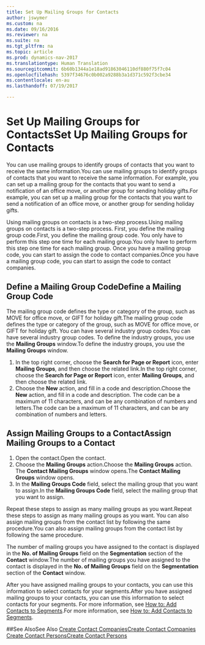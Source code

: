 ```yaml
---
title: Set Up Mailing Groups for Contacts
author: jswymer
ms.custom: na
ms.date: 09/16/2016
ms.reviewer: na
ms.suite: na
ms.tgt_pltfrm: na
ms.topic: article
ms.prod: dynamics-nav-2017
ms.translationtype: Human Translation
ms.sourcegitcommit: 6b60b1344a1e18ad91863046110df880f75f7c04
ms.openlocfilehash: 5397f34676c0b002a9288b3a1d371c592f3cbe34
ms.contentlocale: en-au
ms.lasthandoff: 07/19/2017

---
```

# <a name="set-up-mailing-groups-for-contacts"></a><span data-ttu-id="38bcd-102">Set Up Mailing Groups for Contacts</span><span class="sxs-lookup"><span data-stu-id="38bcd-102">Set Up Mailing Groups for Contacts</span></span>
<span data-ttu-id="38bcd-103">You can use mailing groups to identify groups of contacts that you want to receive the same information.</span><span class="sxs-lookup"><span data-stu-id="38bcd-103">You can use mailing groups to identify groups of contacts that you want to receive the same information.</span></span> <span data-ttu-id="38bcd-104">For example, you can set up a mailing group for the contacts that you want to send a notification of an office move, or another group for sending holiday gifts.</span><span class="sxs-lookup"><span data-stu-id="38bcd-104">For example, you can set up a mailing group for the contacts that you want to send a notification of an office move, or another group for sending holiday gifts.</span></span>

<span data-ttu-id="38bcd-105">Using mailing groups on contacts is a two-step process.</span><span class="sxs-lookup"><span data-stu-id="38bcd-105">Using mailing groups on contacts is a two-step process.</span></span> <span data-ttu-id="38bcd-106">First, you define the mailing group code.</span><span class="sxs-lookup"><span data-stu-id="38bcd-106">First, you define the mailing group code.</span></span> <span data-ttu-id="38bcd-107">You only have to perform this step one time for each mailing group.</span><span class="sxs-lookup"><span data-stu-id="38bcd-107">You only have to perform this step one time for each mailing group.</span></span> <span data-ttu-id="38bcd-108">Once you have a mailing group code, you can start to assign the code to contact companies.</span><span class="sxs-lookup"><span data-stu-id="38bcd-108">Once you have a mailing group code, you can start to assign the code to contact companies.</span></span>

## <a name="define-a-mailing-group-code"></a><span data-ttu-id="38bcd-109">Define a Mailing Group Code</span><span class="sxs-lookup"><span data-stu-id="38bcd-109">Define a Mailing Group Code</span></span>
<span data-ttu-id="38bcd-110">The mailing group code defines the type or category of the group, such as MOVE for office move, or GIFT for holiday gift.</span><span class="sxs-lookup"><span data-stu-id="38bcd-110">The mailing group code defines the type or category of the group, such as MOVE for office move, or GIFT for holiday gift.</span></span> <span data-ttu-id="38bcd-111">You can have several industry group codes.</span><span class="sxs-lookup"><span data-stu-id="38bcd-111">You can have several industry group codes.</span></span> <span data-ttu-id="38bcd-112">To define the industry groups, you use the **Mailing Groups** window.</span><span class="sxs-lookup"><span data-stu-id="38bcd-112">To define the industry groups, you use the **Mailing Groups** window.</span></span>

1. <span data-ttu-id="38bcd-113">In the top right corner, choose the **Search for Page or Report** icon, enter **Mailing Groups**, and then choose the related link.</span><span class="sxs-lookup"><span data-stu-id="38bcd-113">In the top right corner, choose the **Search for Page or Report** icon, enter **Mailing Groups**, and then choose the related link.</span></span>
2. <span data-ttu-id="38bcd-114">Choose the **New** action, and fill in a code and description.</span><span class="sxs-lookup"><span data-stu-id="38bcd-114">Choose the **New** action, and fill in a code and description.</span></span> <span data-ttu-id="38bcd-115">The code can be a maximum of 11 characters, and can be any combination of numbers and letters.</span><span class="sxs-lookup"><span data-stu-id="38bcd-115">The code can be a maximum of 11 characters, and can be any combination of numbers and letters.</span></span>

## <a name="assign-mailing-groups-to-a-contact"></a><span data-ttu-id="38bcd-116">Assign Mailing Groups to a Contact</span><span class="sxs-lookup"><span data-stu-id="38bcd-116">Assign Mailing Groups to a Contact</span></span>
1. <span data-ttu-id="38bcd-117">Open the contact.</span><span class="sxs-lookup"><span data-stu-id="38bcd-117">Open the contact.</span></span>
2. <span data-ttu-id="38bcd-118">Choose the **Mailing Groups** action.</span><span class="sxs-lookup"><span data-stu-id="38bcd-118">Choose the **Mailing Groups** action.</span></span> <span data-ttu-id="38bcd-119">The **Contact Mailing Groups** window opens.</span><span class="sxs-lookup"><span data-stu-id="38bcd-119">The **Contact Mailing Groups** window opens.</span></span>
3. <span data-ttu-id="38bcd-120">In the **Mailing Groups Code** field, select the mailing group that you want to assign.</span><span class="sxs-lookup"><span data-stu-id="38bcd-120">In the **Mailing Groups Code** field, select the mailing group that you want to assign.</span></span>

<span data-ttu-id="38bcd-121">Repeat these steps to assign as many mailing groups as you want.</span><span class="sxs-lookup"><span data-stu-id="38bcd-121">Repeat these steps to assign as many mailing groups as you want.</span></span> <span data-ttu-id="38bcd-122">You can also assign mailing groups from the contact list by following the same procedure.</span><span class="sxs-lookup"><span data-stu-id="38bcd-122">You can also assign mailing groups from the contact list by following the same procedure.</span></span>

<span data-ttu-id="38bcd-123">The number of mailing groups you have assigned to the contact is displayed in the **No. of Mailing Groups** field on the **Segmentation** section of the **Contact** window.</span><span class="sxs-lookup"><span data-stu-id="38bcd-123">The number of mailing groups you have assigned to the contact is displayed in the **No. of Mailing Groups** field on the **Segmentation** section of the **Contact** window.</span></span>

<span data-ttu-id="38bcd-124">After you have assigned mailing groups to your contacts, you can use this information to select contacts for your segments.</span><span class="sxs-lookup"><span data-stu-id="38bcd-124">After you have assigned mailing groups to your contacts, you can use this information to select contacts for your segments.</span></span> <span data-ttu-id="38bcd-125">For more information, see [How to: Add Contacts to Segments](marketing-add-contact-segment.md).</span><span class="sxs-lookup"><span data-stu-id="38bcd-125">For more information, see [How to: Add Contacts to Segments](marketing-add-contact-segment.md).</span></span>

##<a name="see-also"></a><span data-ttu-id="38bcd-126">See Also</span><span class="sxs-lookup"><span data-stu-id="38bcd-126">See Also</span></span>
[<span data-ttu-id="38bcd-127">Create Contact Companies</span><span class="sxs-lookup"><span data-stu-id="38bcd-127">Create Contact Companies</span></span>](marketing-create-contact-companies.md)  
[<span data-ttu-id="38bcd-128">Create Contact Persons</span><span class="sxs-lookup"><span data-stu-id="38bcd-128">Create Contact Persons</span></span>](marketing-create-contact-persons.md)  

